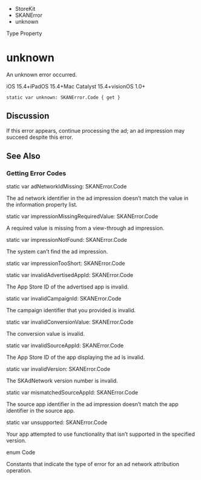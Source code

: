 

- StoreKit
- SKANError
-  unknown 

Type Property

# unknown

An unknown error occurred.

iOS 15.4+iPadOS 15.4+Mac Catalyst 15.4+visionOS 1.0+

``` source
static var unknown: SKANError.Code { get }
```

## Discussion

If this error appears, continue processing the ad; an ad impression may succeed despite this error.

## See Also

### Getting Error Codes

static var adNetworkIdMissing: SKANError.Code

The ad network identifier in the ad impression doesn’t match the value in the information property list.

static var impressionMissingRequiredValue: SKANError.Code

A required value is missing from a view-through ad impression.

static var impressionNotFound: SKANError.Code

The system can’t find the ad impression.

static var impressionTooShort: SKANError.Code

static var invalidAdvertisedAppId: SKANError.Code

The App Store ID of the advertised app is invalid.

static var invalidCampaignId: SKANError.Code

The campaign identifier that you provided is invalid.

static var invalidConversionValue: SKANError.Code

The conversion value is invalid.

static var invalidSourceAppId: SKANError.Code

The App Store ID of the app displaying the ad is invalid.

static var invalidVersion: SKANError.Code

The SKAdNetwork version number is invalid.

static var mismatchedSourceAppId: SKANError.Code

The source app identifier in the ad impression doesn’t match the app identifier in the source app.

static var unsupported: SKANError.Code

Your app attempted to use functionality that isn’t supported in the specified version.

enum Code

Constants that indicate the type of error for an ad network attribution operation.

